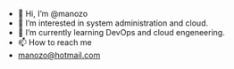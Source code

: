 - 👋 Hi, I’m @manozo
- 👀 I’m interested in system administration and cloud.
- 🌱 I’m currently learning DevOps and cloud engeneering.
- 📫 How to reach me 
- manozo@hotmail.com

<!---
manozo/manozo is a ✨ special ✨ repository because its `README.md` (this file) appears on your GitHub profile.
You can click the Preview link to take a look at your changes.
--->
